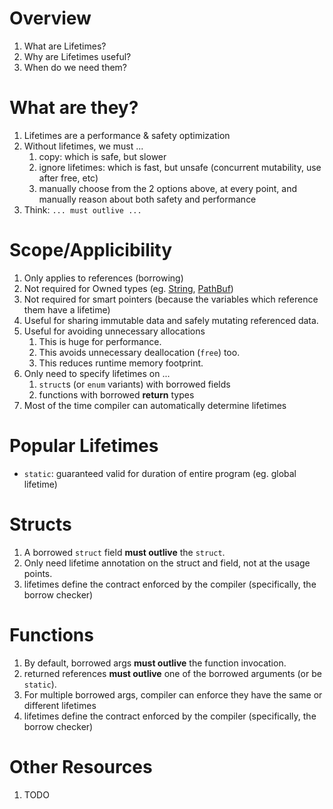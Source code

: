 # Overview

1. What are Lifetimes?
1. Why are Lifetimes useful?
1. When do we need them?

# What are they?

1. Lifetimes are a performance & safety optimization
1. Without lifetimes, we must ...
    1. copy: which is safe, but slower
    2. ignore lifetimes: which is fast, but unsafe (concurrent mutability, use after free, etc)
    3. manually choose from the 2 options above, at every point, and manually reason about both safety and performance
1. Think: `... must outlive ...`



# Scope/Applicibility

1. Only applies to references (borrowing)
1. Not required for Owned types (eg. [String](https://doc.rust-lang.org/std/string/struct.String.html), [PathBuf](https://doc.rust-lang.org/stable/std/path/struct.PathBuf.html))
1. Not required for smart pointers (because the variables which reference them have a lifetime)
1. Useful for sharing immutable data and safely mutating referenced data.
1. Useful for avoiding unnecessary allocations
    1. This is huge for performance.
    1. This avoids unnecessary deallocation (`free`) too.
    1. This reduces runtime memory footprint.
1. Only need to specify lifetimes on ...
    1. `struct`s (or `enum` variants) with borrowed fields
    1. functions with borrowed **return** types
1. Most of the time compiler can automatically determine lifetimes


# Popular Lifetimes

- `static`: guaranteed valid for duration of entire program (eg. global lifetime)


# Structs
1. A borrowed `struct` field **must outlive** the `struct`.
2. Only need lifetime annotation on the struct and field, not at the usage points.
3. lifetimes define the contract enforced by the compiler (specifically, the borrow checker)


# Functions
1. By default, borrowed args **must outlive** the function invocation.
1. returned references **must outlive** one of the borrowed arguments (or be `static`).
2. For multiple borrowed args, compiler can enforce they have the same or different lifetimes
3. lifetimes define the contract enforced by the compiler (specifically, the borrow checker)


# Other Resources

1. TODO
